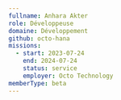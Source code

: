 ```yaml
---
fullname: Anhara Akter
role: Développeuse
domaine: Développement
github: octo-hana
missions:
  - start: 2023-07-24
    end: 2024-07-24
    status: service
    employer: Octo Technology
memberType: beta
---
```


